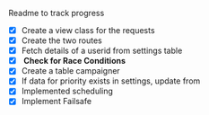 Readme to track progress
- [x] Create a view class for the requests
- [x] Create the two routes
- [x] Fetch details of a userid from settings table
- [x] <b> Check for Race Conditions </b>
- [x] Create a table campaigner
- [x] If data for priority exists in settings, update from 
- [x] Implemented scheduling
- [x] Implement Failsafe